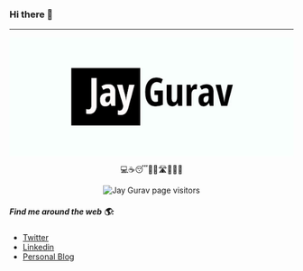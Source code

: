 ### Hi there 👋

---
<p align="center"><img src="./jayGurav.jpg" alt="Jay Gurav" align="middle"/></p>
<p align="center">💻☕😴🏃‍♂️🛣🤝✨🚀</p>
<p align="center"><img src="https://visitor-badge.laobi.icu/badge?page_id=JayMGurav.JayMGurav" alt="Jay Gurav page visitors" /></p>



##### Find me around the web 🌎:

- <a href="https://twitter.com/JayMGurav" rel="noopener noreferrer">Twitter<a/>
- <a href="https://www.linkedin.com/in/jaymgurav/" rel="noopener noreferrer">Linkedin<a/>
- <a href="https://jaygurav.netlify.app" rel="noopener noreferrer">Personal Blog<a/>
